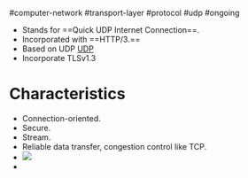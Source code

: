 #computer-network  #transport-layer #protocol #udp #ongoing 

- Stands for ==Quick UDP Internet Connection==.
- Incorporated with ==HTTP/3.==
- Based on UDP [UDP](UDP.md)
- Incorporate TLSv1.3
# Characteristics
- Connection-oriented.
- Secure.
- Stream.
- Reliable data transfer, congestion control like TCP.
- ![](Pasted%20image%2020240519105322.png)
- 